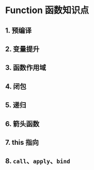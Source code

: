# Function 函数知识点



## 1. 预编译



## 2. 变量提升



## 3. 函数作用域



## 4. 闭包



## 5. 递归



## 6. 箭头函数



## 7. this 指向



## 8. `call`、`apply`、`bind`